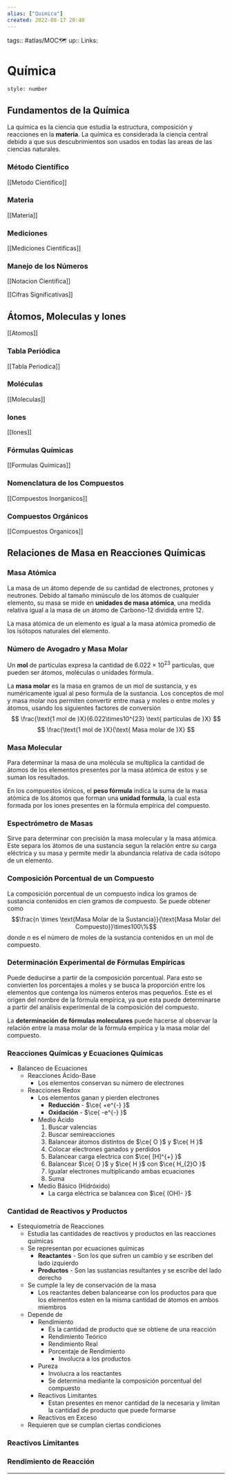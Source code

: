 ```yaml
---
alias: ["Quimica"]
created: 2022-08-17 20:40
---
```

tags:: #atlas/MOC🗺 
up:: 
Links: 
# Química
```toc
style: number
```

## Fundamentos de la Química
La química es la ciencia que estudia la estructura, composición y reacciones en la **materia**. La química es considerada la ciencia central debido a que sus descubrimientos son usados en todas las areas de las ciencias naturales.

### Método Científico
[[Metodo Cientifico]]

### Materia
[[Materia]]

### Mediciones
[[Mediciones Cientificas]]

### Manejo de los Números
[[Notacion Cientifica]]

[[Cifras Significativas]]

## Átomos, Moleculas y Iones
[[Atomos]]

### Tabla Periódica
[[Tabla Periodica]]

### Moléculas
[[Moleculas]]

### Iones
[[Iones]]

### Fórmulas Químicas
[[Formulas Quimicas]]

### Nomenclatura de los Compuestos
[[Compuestos Inorganicos]]

### Compuestos Orgánicos
[[Compuestos Organicos]]

## Relaciones de Masa en Reacciones Químicas
### Masa Atómica
La masa de un átomo depende de su cantidad de electrones, protones y neutrones. Debido al tamaño minúsculo de los átomos de cualquier elemento, su masa se mide en **unidades de masa atómica**, una medida relativa igual a la masa de un átomo de Carbono-12 dividida entre 12.

La masa atómica de un elemento es igual a la masa atómica promedio de los isótopos naturales del elemento.

### Número de Avogadro y Masa Molar
Un **mol** de partículas expresa la cantidad de $6.022\times10^{23}$ particulas, que pueden ser átomos, moléculas o unidades fórmula.

La **masa molar** es la masa en gramos de un mol de sustancia, y es numéricamente igual al peso formula de la sustancia. Los conceptos de mol y masa molar nos permiten convertir entre masa y moles o entre moles y átomos, usando los siguientes factores de conversión $$
\frac{\text{1 mol de }X}{6.022\times10^{23} \text{ partículas de }X}
$$
$$
\frac{\text{1 mol de }X}{\text{ Masa molar de }X}
$$

### Masa Molecular
Para determinar la masa de una molécula se multiplica la cantidad de átomos de los elementos presentes por la masa atómica de estos y se suman los resultados.

En los compuestos iónicos, el **peso fórmula** indica la suma de la masa atómica de los átomos que forman una **unidad formula**, la cual esta formada por los iones presentes en la fórmula empírica del compuesto.

### Espectrómetro de Masas
Sirve para determinar con precisión la masa molecular y la masa atómica. Este separa los átomos de una sustancia segun la relación entre su carga eléctrica y su masa y permite medir la abundancia relativa de cada isótopo de un elemento.

### Composición Porcentual de un Compuesto
La composición porcentual de un compuesto indica los gramos de sustancia contenidos en cien gramos de compuesto. Se puede obtener como $$\frac{n \times \text{Masa Molar de la Sustancia}}{\text{Masa Molar del Compuesto}}\times100\%$$
donde $n$ es el número de moles de la sustancia contenidos en un mol de compuesto.

### Determinación Experimental de Fórmulas Empíricas
Puede deducirse a partir de la composición porcentual. Para esto se convierten los porcentajes a moles y se busca la proporción entre los elementos que contenga los números enteros mas pequeños. Este es el origen del nombre de la fórmula empírica, ya que esta puede determinarse a partir del análisis experimental de la composición del compuesto.

La **determinación de fórmulas moleculares** puede hacerse al observar la relación entre la masa molar de la fórmula empírica y la masa molar del compuesto.

### Reacciones Químicas y Ecuaciones Químicas
- Balanceo de Ecuaciones
	- Reacciones Ácido-Base
		- Los elementos conservan su número de electrones
	- Reacciones Redox
		- Los elementos ganan y pierden electrones
			- **Reducción** - $\ce{ +e^{-} }$
			- **Oxidación** - $\ce{ -e^{-} }$
		- Medio Ácido
			1. Buscar valencias
			2. Buscar semireacciones
			3. Balancear átomos distintos de $\ce{ O }$ y $\ce{ H }$
			4. Colocar electrones ganados y perdidos
			5. Balancear carga electrica con $\ce{ [H]^{+} }$
			6. Balancear $\ce{ O }$ y $\ce{ H }$ con $\ce{ H_{2}O }$
			7. Igualar electrones multiplicando ambas ecuaciones
			8. Suma
		- Medio Básico (Hidróxido)
			- La carga eléctrica se balancea con $\ce{ (OH)- }$

### Cantidad de Reactivos y Productos
- Estequiometría de Reacciones
	- Estudia las cantidades de reactivos y productos en las reacciones químicas
	- Se representan por ecuaciones químicas
		- **Reactantes** - Son los que sufren un cambio y se escriben del lado izquierdo
		- **Productos** - Son las sustancias resultantes y se escribe del lado derecho
	- Se cumple la ley de conservación de la masa
		- Los reactantes deben balancearse con los productos para que los elementos esten en la misma cantidad de átomos en ambos miembros
	- Depende de
		- Rendimiento
			- Es la cantidad de producto que se obtiene de una reacción
			- Rendimiento Teórico
			- Rendimiento Real
			- Porcentaje de Rendimiento
				- Involucra a los productos
		- Pureza
			- Involucra a los reactantes
			- Se determina mediante la composición porcentual del compuesto
		- Reactivos Limitantes
			- Estan presentes en menor cantidad de la necesaria y limitan la cantidad de producto que puede formarse
		- Reactivos en Exceso
	- Requieren que se cumplan ciertas condiciones

### Reactivos Limitantes
### Rendimiento de Reacción
___
